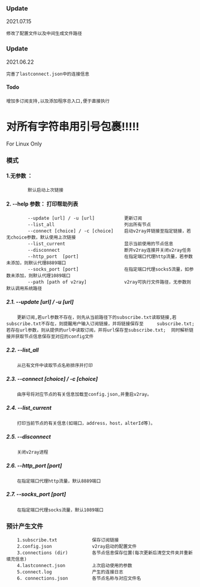 ### Update
2021.07.15
    
    修改了配置文件以及中间生成文件路径

### Update

2021.06.22
    
    完善了lastconnect.json中的连接信息

#### Todo

    增加多订阅支持,以及添加程序总入口,便于直接执行




# 对所有字符串用引号包裹!!!!!



For Linux Only
### 模式
#### 1.无参数 ：
            默认启动上次链接

#### 		2. --help 参数： 打印帮助列表
            --update [url] / -u [url]  			更新订阅
            --list_all       					列出所有节点
            --connect [choice] / -c [choice]	启动v2ray并链接至指定链接，若无choice参数，默认使用上次链接
            --list_current  					显示当前使用的节点信息
            --disconnect    					断开v2ray连接并关闭v2ray任务
            --http_port  [port]  				在指定端口代理http流量，若参数未添加，则默认代理8889端口
            --socks_port [port]  				在指定端口代理socks5流量，如参数未添加，则默认代理1089端口
            --path [path of v2ray]  			v2ray可执行文件路径，无参数则默认调用系统路径

#####  		      2.1. --update  [url]  / -u [url]
        更新订阅,若url参数不存在，则先从当前路径下的subscribe.txt读取链接,若subscribe.txt不存在，则提醒用户输入订阅链接，并将链接保存至  	subscribe.txt;若存在url参数，则从提供的url中读取订阅，并将url保存至subscribe.txt;  同时解析链接并获取节点信息保存至对应的config文件

##### 			2.2. --list_all
        从已有文件中读取节点名称排序并打印

##### 			2.3. --connect [choice] / -c [choice]
        由序号将对应节点的有关信息加载至config.json,并重启v2ray。

##### 			2.4. --list_current
        打印当前节点的有关信息(如端口，address，host，alterId等)。

##### 			2.5. --disconnect
        关闭v2ray进程

##### 			2.6. --http_port [port]
        在指定端口代理http流量，默认8889端口

##### 			2.7. --socks_port [port]
        在指定端口代理socks流量，默认1089端口

### 预计产生文件
        1.subscribe.txt  			保存订阅链接
        2.config.json    			v2ray启动的配置文件
        3.connections (dir)  		各节点信息保存位置(每次更新后清空文件夹并重新填充信息)
        4.lastconnect.json   		上次启动使用的参数
        5.connect.log        		产生的连接日志
        6. connections.json  		各节点名称与对应文件名





​									
